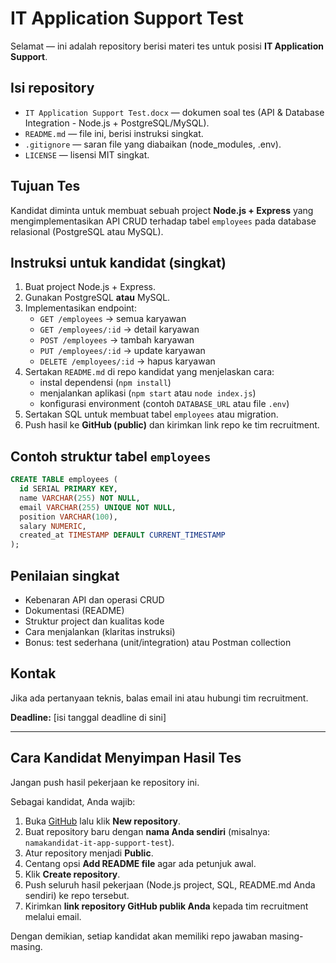 # IT Application Support Test

Selamat — ini adalah repository berisi materi tes untuk posisi **IT Application Support**.

## Isi repository
- `IT Application Support Test.docx` — dokumen soal tes (API & Database Integration - Node.js + PostgreSQL/MySQL).
- `README.md` — file ini, berisi instruksi singkat.
- `.gitignore` — saran file yang diabaikan (node_modules, .env).
- `LICENSE` — lisensi MIT singkat.

## Tujuan Tes
Kandidat diminta untuk membuat sebuah project **Node.js + Express** yang mengimplementasikan API CRUD terhadap tabel `employees` pada database relasional (PostgreSQL atau MySQL).

## Instruksi untuk kandidat (singkat)
1. Buat project Node.js + Express.
2. Gunakan PostgreSQL **atau** MySQL.
3. Implementasikan endpoint:
   - `GET /employees` → semua karyawan
   - `GET /employees/:id` → detail karyawan
   - `POST /employees` → tambah karyawan
   - `PUT /employees/:id` → update karyawan
   - `DELETE /employees/:id` → hapus karyawan
4. Sertakan `README.md` di repo kandidat yang menjelaskan cara:
   - instal dependensi (`npm install`)
   - menjalankan aplikasi (`npm start` atau `node index.js`)
   - konfigurasi environment (contoh `DATABASE_URL` atau file `.env`)
5. Sertakan SQL untuk membuat tabel `employees` atau migration.
6. Push hasil ke **GitHub (public)** dan kirimkan link repo ke tim recruitment.

## Contoh struktur tabel `employees`
```sql
CREATE TABLE employees (
  id SERIAL PRIMARY KEY,
  name VARCHAR(255) NOT NULL,
  email VARCHAR(255) UNIQUE NOT NULL,
  position VARCHAR(100),
  salary NUMERIC,
  created_at TIMESTAMP DEFAULT CURRENT_TIMESTAMP
);
```

## Penilaian singkat
- Kebenaran API dan operasi CRUD
- Dokumentasi (README)
- Struktur project dan kualitas kode
- Cara menjalankan (klaritas instruksi)
- Bonus: test sederhana (unit/integration) atau Postman collection

## Kontak
Jika ada pertanyaan teknis, balas email ini atau hubungi tim recruitment.

**Deadline:** [isi tanggal deadline di sini]


---

## Cara Kandidat Menyimpan Hasil Tes

Jangan push hasil pekerjaan ke repository ini.

Sebagai kandidat, Anda wajib:

1. Buka [GitHub](https://github.com) lalu klik **New repository**.
2. Buat repository baru dengan **nama Anda sendiri** (misalnya: `namakandidat-it-app-support-test`).
3. Atur repository menjadi **Public**.
4. Centang opsi **Add README file** agar ada petunjuk awal.
5. Klik **Create repository**.
6. Push seluruh hasil pekerjaan (Node.js project, SQL, README.md Anda sendiri) ke repo tersebut.
7. Kirimkan **link repository GitHub publik Anda** kepada tim recruitment melalui email.

Dengan demikian, setiap kandidat akan memiliki repo jawaban masing-masing.
